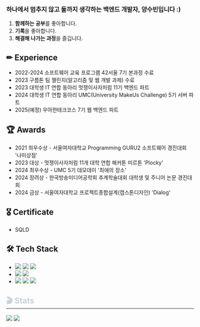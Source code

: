### 하나에서 멈추지 않고 둘까지 생각하는 백엔드 개발자, 양수빈입니다 :)
1. **함께하는 공부**를 좋아합니다. 
2. **기록**을 좋아합니다.
3. **해결해 나가는 과정**을 즐깁니다. 

## ✏ Experience
- 2022-2024 소프트웨어 교육 프로그램 42서울 7기 본과정 수료
- 2023 구름톤 팀 챌린지(알고리즘 및 웹 개발 과제) 수료
- 2023 대학생 IT 연합 동아리 멋쟁이사자처럼 11기 백엔드 파트
- 2024 대학생 IT 연합 동아리 UMC(University MakeUs Challenge) 5기 서버 파트
- 2025(예정) 우아한테크코스 7기 웹 백엔드 파트

## 🏆 Awards
- 2021 최우수상 - 서울여자대학교 Programming GURU2 소프트웨어 경진대회 '나미상점'
- 2023 대상 - 멋쟁이사자처럼 11개 대학 연합 해커톤 미르톤 'Plocky'
- 2024 최우수상 - UMC 5기 데모데이 '최애의 장소'
- 2024 장려상 - 한국방송미디어공학회 추계학술대회 대학생 및 주니어 논문 경진대회
- 2024 금상 - 서울여자대학교 프로젝트종합설계(캡스톤디자인) 'Dialog'

## 🎖 Certificate
- SQLD

## 🛠 Tech Stack
- <img src="https://img.shields.io/badge/JAVA-007396?style=flat&logo=Java&logoColor=white"/> <img src="https://img.shields.io/badge/Python-3776AB?style=flat&logo=Python&logoColor=white"/> <img src="https://img.shields.io/badge/C/C++-A8B9CC?style=flat&logo=C&logoColor=white"/> <br>
- <img src="https://img.shields.io/badge/Spring Boot-6DB33F?style=flat&logo=SpringBoot&logoColor=white"/> <img src="https://img.shields.io/badge/Django-092E20?style=flat&logo=Django&logoColor=white"/>  <br>
- <img src="https://img.shields.io/badge/HTML5-E34F26?style=flat&logo=HTML5&logoColor=white"/> <img src="https://img.shields.io/badge/CSS3-1572B6?style=flat&logo=CSS3&logoColor=white"/> <img src="https://img.shields.io/badge/JavaScript-F7DF1E?style=flat&logo=JavaScript&logoColor=white"/> 

<div style="text-align: left;"> 
    <h2 style="border-bottom: 1px solid #21262d; color: #c9d1d9;"> 🎬 Stats </h2> <div style="text-align: left;"> <img src="https://github-readme-stats.vercel.app/api?username=ppparkta&custom_title=ppparkta's Github Stat&bg_color=180,000000,&title_color=000000&text_color=000000"
        /> <img src="https://github-readme-stats.vercel.app/api/top-langs/?username=ppparkta&layout=compact&bg_color=180,000000,&title_color=000000&text_color=000000"
          /> </div> 
    </div>
